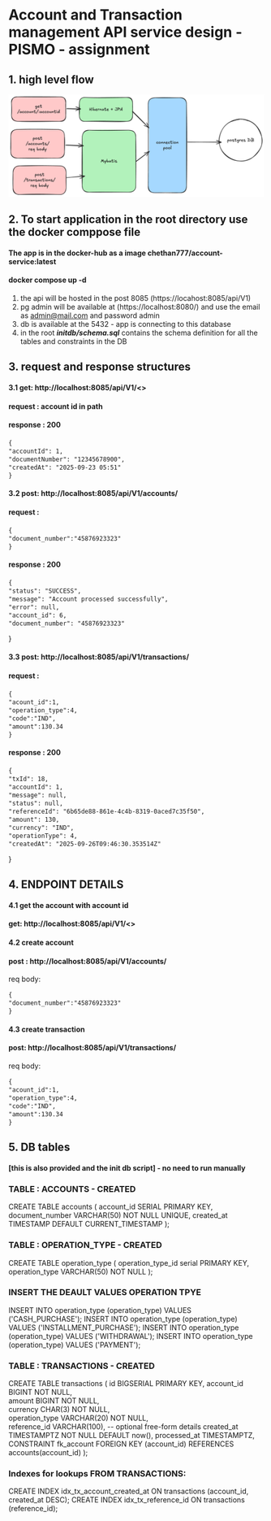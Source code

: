 # Account and Transaction management API service design - PISMO - assignment 

## 1. high level flow

![Pasted Graphic.png](src%2Fmain%2Fresources%2Fstatic%2FPasted%20Graphic.png)

## 2. To start application in the root directory use the docker comppose file

#### The app is in the docker-hub as a image chethan777/account-service:latest
#### docker compose up -d

1. the api will be hosted in the post 8085 (https://locahost:8085/api/V1)
2. pg admin will be available at (https://localhost:8080/) and use the email as admin@mail.com and password admin
3. db is available at the 5432 - app is connecting to this database 
4. in the root **_initdb/schema.sql_** contains the schema definition for all the tables and constraints in the DB

## 3. request and response structures 

#### 3.1 get: http://localhost:8085/api/V1/<<accountId>>

#### request : account id in path
#### response : 200

    {
    "accountId": 1,
    "documentNumber": "12345678900",
    "createdAt": "2025-09-23 05:51"
    }

#### 3.2 post:  http://localhost:8085/api/V1/accounts/

#### request : 

    {
    "document_number":"45876923323"
    }
#### response : 200

    {
    "status": "SUCCESS",
    "message": "Account processed successfully",
    "error": null,
    "account_id": 6,
    "document_number": "45876923323"
}


#### 3.3 post: http://localhost:8085/api/V1/transactions/

#### request : 
    {
    "acount_id":1,
    "operation_type":4,
    "code":"IND",
    "amount":130.34
    }
#### response : 200
    {
    "txId": 18,
    "accountId": 1,
    "message": null,
    "status": null,
    "referenceId": "6b65de88-861e-4c4b-8319-0aced7c35f50",
    "amount": 130,
    "currency": "IND",
    "operationType": 4,
    "createdAt": "2025-09-26T09:46:30.353514Z"
}




## 4. ENDPOINT DETAILS

#### 4.1 get the account with account id

#### get: http://localhost:8085/api/V1/<<accountId>>

#### 4.2 create account
#### post : http://localhost:8085/api/V1/accounts/
req body: 

    {
    "document_number":"45876923323"
    }

#### 4.3 create transaction
#### post: http://localhost:8085/api/V1/transactions/
req body:


    {
    "acount_id":1,
    "operation_type":4,
    "code":"IND",
    "amount":130.34
    }

## 5. DB tables

#### [this is also provided and the init db script] - no need to run manually
### TABLE : ACCOUNTS - CREATED

CREATE TABLE accounts (
account_id SERIAL PRIMARY KEY,        
document_number VARCHAR(50) NOT NULL UNIQUE, 
created_at TIMESTAMP DEFAULT CURRENT_TIMESTAMP 
);

### TABLE : OPERATION_TYPE - CREATED

CREATE TABLE operation_type (
operation_type_id serial PRIMARY KEY,
operation_type VARCHAR(50) NOT NULL
);

### INSERT THE DEAULT VALUES OPERATION TPYE 
INSERT INTO operation_type (operation_type) VALUES ('CASH_PURCHASE');
INSERT INTO operation_type (operation_type) VALUES ('INSTALLMENT_PURCHASE');
INSERT INTO operation_type (operation_type) VALUES ('WITHDRAWAL');
INSERT INTO operation_type (operation_type) VALUES ('PAYMENT');

### TABLE : TRANSACTIONS - CREATED

CREATE TABLE transactions (
id BIGSERIAL PRIMARY KEY,
account_id BIGINT NOT NULL,      
amount BIGINT NOT NULL,     
currency CHAR(3) NOT NULL,         
operation_type VARCHAR(20) NOT NULL,        
reference_id VARCHAR(100),                          -- optional free-form details
created_at TIMESTAMPTZ NOT NULL DEFAULT now(),
processed_at TIMESTAMPTZ,
CONSTRAINT fk_account FOREIGN KEY (account_id) REFERENCES accounts(account_id)
);
### Indexes for lookups FROM TRANSACTIONS:

CREATE INDEX idx_tx_account_created_at ON transactions (account_id, created_at DESC);
CREATE INDEX idx_tx_reference_id ON transactions (reference_id);




